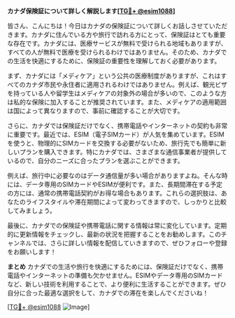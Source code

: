 **カナダ保険証について詳しく解説します[[TG💪+ @esim1088](https://t.me/s/esim1088)]**

皆さん、こんにちは！今日はカナダの保険証について詳しくお話しさせていただきます。カナダに住んでいる方や旅行で訪れる方にとって、保険証はとても重要な存在です。カナダには、医療サービスが無料で受けられる地域もありますが、すべての人が無料で医療を受けられるわけではありません。そのため、カナダでの生活を快適にするために、保険証の重要性を理解しておく必要があります。

まず、カナダには「メディケア」という公共の医療制度がありますが、これはすべてのカナダ市民や永住者に適用されるわけではありません。例えば、観光ビザを持っている人や留学生はメディケアの対象外の場合が多いので、このような方は私的な保険に加入することが推奨されています。また、メディケアの適用範囲は国によって異なりますので、事前に確認することが大切です。

さらに、カナダでは保険証だけでなく、携帯電話やインターネットの契約も非常に重要です。最近では、ESIM（電子SIMカード）が人気を集めています。ESIMを使うと、物理的にSIMカードを交換する必要がないため、旅行先でも簡単に新しいプランを購入できます。特にカナダでは、さまざまな通信事業者が提供しているので、自分のニーズに合ったプランを選ぶことができます。

例えば、旅行中に必要なのはデータ通信量が多い場合がありますよね。そんな時には、データ専用のSIMカードやESIMが便利です。また、長期間滞在する予定の方には、通常の携帯電話契約がお得な場合もあります。これらの選択肢は、あなたのライフスタイルや滞在期間によって変わってきますので、しっかりと比較してみましょう。

最後に、カナダでの保険証や携帯電話に関する情報は常に変化しています。定期的に更新情報をチェックし、最新の状況を把握することをお勧めします。このチャンネルでは、さらに詳しい情報を配信していきますので、ぜひフォローや登録をお願いします！

**まとめ**
カナダでの生活や旅行を快適にするためには、保険証だけでなく、携帯電話やインターネットの準備も欠かせません。ESIMやデータ専用のSIMカードなど、新しい技術を利用することで、より便利に生活することができます。ぜひ自分に合った最適な選択をして、カナダでの滞在を楽しんでくださいね！

[[TG💪+ @esim1088](https://t.me/s/esim1088) ![Image](https://i.postimg.cc/Y0z9fWf4/image.png)]